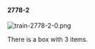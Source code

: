 #### 2778-2
![train-2778-2-0.png](https://github.com/lil-lab/nlvr/raw/master/nlvr/train/images/75/train-2778-2-0.png "train-2778-2-0.png")

There is a box with 3 items.
